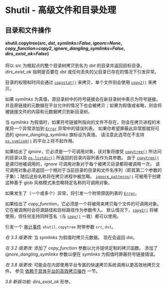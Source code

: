 # Shutil - 高级文件和目录处理

## 目录和文件操作

#### shutil.copytree(*src*, *dst*, *symlinks=False*, *ignore=None*, *copy_function=copy2*, *ignore_dangling_symlinks=False*, *dirs_exist_ok=False*)

将以 *src* 为根起点的整个目录树拷贝到名为 *dst* 的目录并返回目标目录。 *dirs_exist_ok* 指明是否要在 *dst* 或任何丢失的父目录已存在的情况下引发异常。

目录的权限和时间会通过 [`copystat()`](https://docs.python.org/zh-cn/3/library/shutil.html?highlight=copytree#shutil.copystat) 来拷贝，单个文件则会使用 [`copy2()`](https://docs.python.org/zh-cn/3/library/shutil.html?highlight=copytree#shutil.copy2) 来拷贝。

如果 *symlinks* 为真值，源目录树中的符号链接会在新目录树中表示为符号链接，并且原链接的元数据在平台允许的情况下也会被拷贝；如果为假值或省略，则会将被链接文件的内容和元数据拷贝到新目录树。

当 *symlinks* 为假值时，如果符号链接所指向的文件不存在，则会在拷贝进程的末尾将一个异常添加到 [`Error`](https://docs.python.org/zh-cn/3/library/shutil.html?highlight=copytree#shutil.Error) 异常中的错误列表。 如果你希望屏蔽此异常那就将可选的 *ignore_dangling_symlinks* 旗标设为真值。 请注意此选项在不支持 [`os.symlink()`](https://docs.python.org/zh-cn/3/library/os.html#os.symlink) 的平台上将不起作用。

如果给出了 *ignore*，它必须是一个可调用对象，该对象将接受 [`copytree()`](https://docs.python.org/zh-cn/3/library/shutil.html?highlight=copytree#shutil.copytree) 所访问的目录以及 [`os.listdir()`](https://docs.python.org/zh-cn/3/library/os.html#os.listdir) 所返回的目录内容列表作为其参数。 由于 [`copytree()`](https://docs.python.org/zh-cn/3/library/shutil.html?highlight=copytree#shutil.copytree) 是递归地被调用的，*ignore* 可调用对象对于每个被拷贝目录都将被调用一次。 该可调用对象必须返回一个相对于当前目录的目录和文件名序列（即其第二个参数的子集）；随后这些名称将在拷贝进程中被忽略。 [`ignore_patterns()`](https://docs.python.org/zh-cn/3/library/shutil.html?highlight=copytree#shutil.ignore_patterns) 可被用于创建这种基于 glob 风格模式来忽略特定名称的可调用对象。

如果发生了（一个或多个）异常，将引发一个附带原因列表的 [`Error`](https://docs.python.org/zh-cn/3/library/shutil.html?highlight=copytree#shutil.Error)。

如果给出了 *copy_function*，它必须是一个将被用来拷贝每个文件的可调用对象。 它在被调用时会将源路径和目标路径作为参数传入。 默认情况下，[`copy2()`](https://docs.python.org/zh-cn/3/library/shutil.html?highlight=copytree#shutil.copy2) 将被使用，但任何支持同样签名（与 [`copy()`](https://docs.python.org/zh-cn/3/library/shutil.html?highlight=copytree#shutil.copy) 一致）都可以使用。

引发一个 [审计事件](https://docs.python.org/zh-cn/3/library/sys.html#auditing) `shutil.copytree` 附带参数 `src`, `dst`。

*在 3.3 版更改:* 当 *symlinks* 为假值时拷贝元数据。 现在会返回 *dst*。

*在 3.2 版更改:* 添加了 *copy_function* 参数以允许提供定制的拷贝函数。 添加了 *ignore_dangling_symlinks* 参数以便在 *symlinks* 为假值时屏蔽符号链接错误。

*在 3.8 版更改:* 可能会在内部使用平台专属的快速拷贝系统调用以更高效地拷贝文件。 参见 [依赖于具体平台的高效拷贝操作](https://docs.python.org/zh-cn/3/library/shutil.html?highlight=copytree#shutil-platform-dependent-efficient-copy-operations) 一节。

*3.8 新版功能:* *dirs_exist_ok* 形参。
